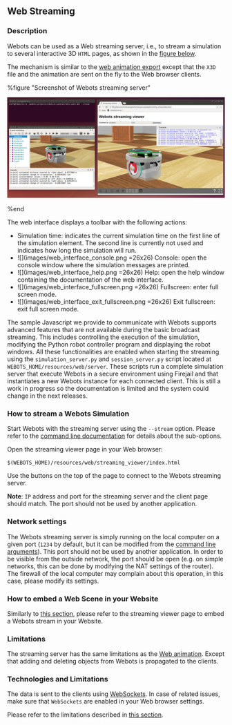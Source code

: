 ## Web Streaming

### Description

Webots can be used as a Web streaming server, i.e.,
to stream a simulation to several interactive 3D `HTML` pages,
as shown in the [figure below](web-streaming.md#screenshot-of-webots-streaming-server).

The mechanism is similar to the [web animation export](web-animation.md)
except that the `X3D` file and the animation are sent on the fly to the Web browser clients.

%figure "Screenshot of Webots streaming server"

![streaming-server-screenshot.png](images/streaming-server-screenshot.png)

%end

The web interface displays a toolbar with the following actions:
* Simulation time: indicates the current simulation time on the first line of the simulation element. The second line is currently not used and indicates how long the simulation will run.
* ![](images/web_interface_console.png =26x26) Console: open the console window where the simulation messages are printed.
* ![](images/web_interface_help.png =26x26) Help: open the help window containing the documentation of the web interface.
* ![](images/web_interface_fullscreen.png =26x26) Fullscreen: enter full screen mode.
* ![](images/web_interface_exit_fullscreen.png =26x26) Exit fullscreen: exit full screen mode.

The sample Javascript we provide to communicate with Webots supports advanced features that are not available during the basic broadcast streaming.
This includes controlling the execution of the simulation, modifying the Python robot controller program and displaying the robot windows.
All these functionalities are enabled when starting the streaming using the `simulation_server.py` and `session_server.py` script located at `WEBOTS_HOME/resources/web/server`.
These scripts run a complete simulation server that execute Webots in a secure environment using Firejail and that instantiates a new Webots instance for each connected client.
This is still a work in progress so the documentation is limited and the system could change in the next releases.


### How to stream a Webots Simulation

Start Webots with the streaming server using the `--stream` option.
Please refer to the [command line documentation](starting-webots.md#command-line-arguments)
for details about the sub-options.

Open the streaming viewer page in your Web browser:

```
$(WEBOTS_HOME)/resources/web/streaming_viewer/index.html
```

Use the buttons on the top of the page to connect to the Webots streaming server.

**Note**:
`IP` address and port for the streaming server and the client page should match.
The port should not be used by another application.


### Network settings

The Webots streaming server is simply running on the local computer on a given port
(`1234` by default, but it can be modified from the [command line arguments](starting-webots.md#command-line-arguments)).
This port should not be used by another application.
In order to be visible from the outside network,
the port should be open (e.g. on simple networks, this can be done by modifying the NAT settings of the router).
The firewall of the local computer may complain about this operation, in this case, please modify its settings.


### How to embed a Web Scene in your Website

Similarly to [this section](web-animation.md#how-to-embed-a-web-animation-in-your-website),
please refer to the streaming viewer page to embed a Webots stream in your Website.


### Limitations

The streaming server has the same limitations as the [Web animation](web-animation.md#limitations).
Except that adding and deleting objects from Webots is propagated to the clients.


### Technologies and Limitations

The data is sent to the clients using [WebSockets](https://www.websocket.org/).
In case of related issues, make sure that `WebSockets` are enabled in your Web browser settings.

Please refer to the limitations described in [this section](web-animation.md#remarks-on-the-used-technologies-and-their-limitations).
